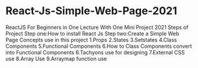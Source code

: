 # React-Js-Simple-Web-Page-2021
ReactJS For Beginners in One Lecture With One Mini Project 2021
Steps of Project
Step one:How to install React Js
Step two:Create a Simple Web Page 
Concepts use in this project
1.Props
2.States
3.Setstates
4.Class Components
5.Functional Components
6.How to Class Components convert into Functional Components
6.Tachyons use for designing 
7.External CSS use
8.Array Use
9.Arraymap function use


